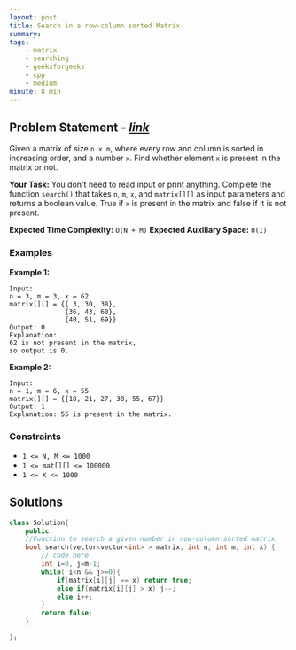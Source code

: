 ```yaml
---
layout: post
title: Search in a row-column sorted Matrix
summary:
tags:
    - matrix
    - searching
    - geeksforgeeks
    - cpp
    - medium
minute: 8 min
---
```


## Problem Statement - [*link*](https://practice.geeksforgeeks.org/problems/search-in-a-matrix-1587115621/0/)  

Given a matrix of size `n x m`, where every row and column is sorted in increasing order, and a number `x`. Find whether element `x` is present in the matrix or not.   

**Your Task:** 
You don't need to read input or print anything. Complete the function `search()` that takes `n`, `m`, `x`, and `matrix[][]` as input parameters and returns a boolean value. True if `x` is present in the matrix and false if it is not present.

**Expected Time Complexity:** `O(N + M)` 
**Expected Auxiliary Space:** `O(1)`  

### Examples

**Example 1:**   
```
Input:
n = 3, m = 3, x = 62
matrix[][] = {{ 3, 30, 38},
              {36, 43, 60},
              {40, 51, 69}}
Output: 0
Explanation:
62 is not present in the matrix, 
so output is 0. 
```

**Example 2:**   
```
Input:
n = 1, m = 6, x = 55
matrix[][] = {{18, 21, 27, 38, 55, 67}}
Output: 1
Explanation: 55 is present in the matrix.
```

### Constraints

+ `1 <= N, M <= 1000`
+ `1 <= mat[][] <= 100000`
+ `1 <= X <= 1000`

## Solutions

```cpp
class Solution{
    public:
    //Function to search a given number in row-column sorted matrix.
    bool search(vector<vector<int> > matrix, int n, int m, int x) {
        // code here 
        int i=0, j=m-1;
        while( i<n && j>=0){
            if(matrix[i][j] == x) return true;
            else if(matrix[i][j] > x) j--;
            else i++;
        }
        return false;
    }

};
```

